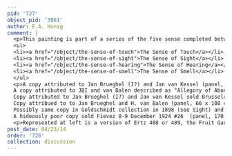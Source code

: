 ```yaml
---
pid: '727'
object_pid: '3861'
author: E.A. Honig
comment: |
  <p>This painting is part of a series of the five sense completed between 1617-1618. Please see:</p>
  <ul>
  <li><a href="/object/the-sense-of-touch">The Sense of Touch</a></li>
  <li><a href="/object/the-sense-of-sight">The Sense of Sight</a></li>
  <li><a href="/object/the-sense-of-hearing">The Sense of Hearing</a></li>
  <li><a href="/object/the-sense-of-smell">The Sense of Smell</a></li>
  </ul>
  <p>A copy attributed to Jan Brueghel (I?) and Jan van Kessel (panel, 69 x 115 cm) sold at auction in Antwerp, Mar. 13, 1932, #67.<br />
  A copy attributed to JBI and van Balen described as "Allegory of Abundance" sold by de Hirsch, June 17, 1904, #11.<br />
  Copy attributed to Jan Brueghel (I?) and Jan van Kessel sold Brussels, Dec. 8, 1924 by P. Verrier.<br />
  Copy attribued to to Jan Brueghel and H. van Balen (panel, 66 x 108 cm), sold Vienna, J. C. von Klinkosch, April 2, 1889, #29.<br />
  Possibly same copy in Goldschmidt collection in 1898 (see Sight) and I think was sold 17 June 1904  from collection Barone de Il (?) along with Sight.  Panel, 68 x 110, close to original size and not bad.<br />
  A hideously poor copy sold Fievez 8-9 December 1924 #26  (panel, 170 x 112 which cannot be right). Could this be identical with first one listed above?</p>
  <p>Represented at left is a version of Ertz 488 or 489, the Fruit Garland with Offering to Ceres that is a collaboration between Jan and Van Balen.</p>
post_date: 04/23/14
order: '726'
collection: discussion
---
```

